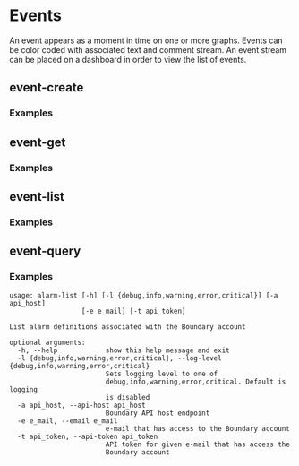# Events
An event appears as a moment in time on one or more graphs. Events can be color coded with associated text and comment stream. An event stream can be placed on a dashboard in order to view the list of events.

## event-create

### Examples

## event-get

### Examples

## event-list

### Examples

## event-query

### Examples

```
usage: alarm-list [-h] [-l {debug,info,warning,error,critical}] [-a api_host]
                  [-e e_mail] [-t api_token]

List alarm definitions associated with the Boundary account

optional arguments:
  -h, --help            show this help message and exit
  -l {debug,info,warning,error,critical}, --log-level {debug,info,warning,error,critical}
                        Sets logging level to one of
                        debug,info,warning,error,critical. Default is logging
                        is disabled
  -a api_host, --api-host api_host
                        Boundary API host endpoint
  -e e_mail, --email e_mail
                        e-mail that has access to the Boundary account
  -t api_token, --api-token api_token
                        API token for given e-mail that has access the
                        Boundary account
```
